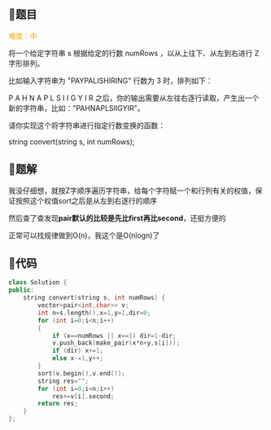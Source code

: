 ## 🍿题目

<font color=orange>难度：中</font>

将一个给定字符串 s 根据给定的行数 numRows ，以从上往下、从左到右进行 Z 字形排列。

比如输入字符串为 "PAYPALISHIRING" 行数为 3 时，排列如下：

P   A   H   N
A P L S I I G
Y   I   R
之后，你的输出需要从左往右逐行读取，产生出一个新的字符串，比如："PAHNAPLSIIGYIR"。

请你实现这个将字符串进行指定行数变换的函数：

string convert(string s, int numRows);

## 🍥题解

我没仔细想，就按Z字顺序遍历字符串，给每个字符赋一个和行列有关的权值，保证按照这个权值sort之后是从左到右逐行的顺序

然后查了查发现**pair默认的比较是先比first再比second**，还挺方便的

正常可以找规律做到O(n)，我这个是O(nlogn)了



## 🍷代码

```cpp
class Solution {
public:
    string convert(string s, int numRows) {
        vector<pair<int,char>> v;
        int n=s.length(),x=1,y=1,dir=0;
        for (int i=0;i<n;i++)
        {
            if (x==numRows || x==1) dir=1-dir;
            v.push_back(make_pair(x*n+y,s[i]));
            if (dir) x+=1;
            else x-=1,y++;
        }
        sort(v.begin(),v.end());
        string res="";
        for (int i=0;i<n;i++)
            res+=v[i].second;
        return res;
    }
};
```

